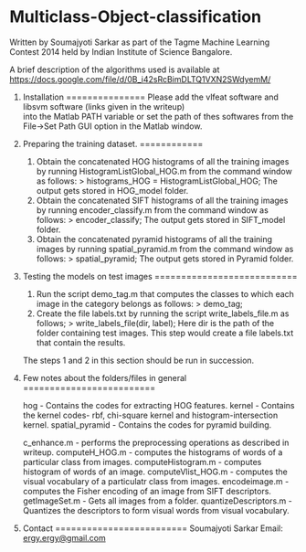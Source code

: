 Multiclass-Object-classification
================================
 Written by Soumajyoti Sarkar
 as part of the Tagme Machine Learning Contest 2014
 held by Indian Institute of Science Bangalore.

 A brief description of the algorithms used is available at https://docs.google.com/file/d/0B_i42sRcBimDLTQ1VXN2SWdyemM/
1. Installation
===============
   Please add the vlfeat software and libsvm software
   (links given in the writeup)    
   into the Matlab PATH variable or set the path of thes
   softwares from the File->Set Path GUI option in the 
   Matlab window.

2. Preparing the training dataset.
============
 	1. Obtain the concatenated HOG histograms of all the training
	   images by running HistogramListGlobal_HOG.m from the command
	   window as follows:
                    > histograms_HOG = HistogramListGlobal_HOG;
	   The output gets stored in HOG_model folder.
	2. Obtain the concatenated SIFT histograms of all the training
	   images by running encoder_classify.m from the command
	   window as follows:
                    > encoder_classify;
	   The output gets stored in SIFT_model folder.
	3. Obtain the concatenated pyramid histograms of all the training
	   images by running spatial_pyramid.m from the command
	   window as follows:
                    > spatial_pyramid;
	   The output gets stored in Pyramid folder.

3. Testing the models on test images
===========================
	1. Run the script demo_tag.m that computes the 
	   classes to which each image in the category belongs
	   as follows:
		    > demo_tag; 
	2. Create the file labels.txt by running the script
	   write_labels_file.m as follows;
		    > write_labels_file(dir, label);
	   Here dir is the path of the folder containing test images.
	   This step would create a file labels.txt that contain the 
	   results.

	The steps 1 and 2 in this section should be run in succession.
	

4. Few notes about the folders/files in general
=========================   

	hog - Contains the codes for extracting HOG features.
	kernel - Contains the kernel codes- rbf, chi-square kernel and histogram-intersection kernel.
	spatial_pyramid - Contains the codes for pyramid building.
	
	c_enhance.m - performs the preprocessing operations as described in writeup.
	computeH_HOG.m - computes the histograms of words of a particular class from images.
	computeHistogram.m - computes histogram of words of an image.
	computeVlist_HOG.m - computes the visual  vocabulary of a particulatr class from images.
	encodeimage.m - computes the Fisher encoding of an image from SIFT descriptors.
	getImageSet.m - Gets all images from a folder.
	quantizeDescriptors.m - Quantizes the descriptors to form visual words from visual vocabulary.

4. Contact 
=========================
   Soumajyoti Sarkar
   Email: ergy.ergy@gmail.com

